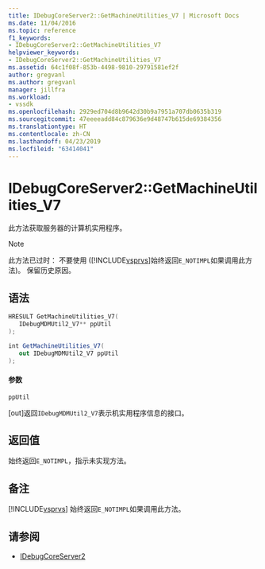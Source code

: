 ```yaml
---
title: IDebugCoreServer2::GetMachineUtilities_V7 | Microsoft Docs
ms.date: 11/04/2016
ms.topic: reference
f1_keywords:
- IDebugCoreServer2::GetMachineUtilities_V7
helpviewer_keywords:
- IDebugCoreServer2::GetMachineUtilities_V7
ms.assetid: 64c1f08f-853b-4498-9810-29791581ef2f
author: gregvanl
ms.author: gregvanl
manager: jillfra
ms.workload:
- vssdk
ms.openlocfilehash: 2929ed704d8b9642d30b9a7951a707db0635b319
ms.sourcegitcommit: 47eeeeadd84c879636e9d48747b615de69384356
ms.translationtype: HT
ms.contentlocale: zh-CN
ms.lasthandoff: 04/23/2019
ms.locfileid: "63414041"
---
```

# <a name="idebugcoreserver2getmachineutilitiesv7"></a>IDebugCoreServer2::GetMachineUtilities_V7
此方法获取服务器的计算机实用程序。

> [!NOTE]
> 此方法已过时： 不要使用 ([!INCLUDE[vsprvs](../../../code-quality/includes/vsprvs_md.md)]始终返回`E_NOTIMPL`如果调用此方法)。 保留历史原因。

## <a name="syntax"></a>语法

```cpp
HRESULT GetMachineUtilities_V7(
   IDebugMDMUtil2_V7** ppUtil
);
```

```csharp
int GetMachineUtilities_V7(
   out IDebugMDMUtil2_V7 ppUtil
);
```

#### <a name="parameters"></a>参数
 `ppUtil`

 [out]返回`IDebugMDMUtil2_V7`表示机实用程序信息的接口。

## <a name="return-value"></a>返回值
 始终返回`E_NOTIMPL`，指示未实现方法。

## <a name="remarks"></a>备注
 [!INCLUDE[vsprvs](../../../code-quality/includes/vsprvs_md.md)] 始终返回`E_NOTIMPL`如果调用此方法。

## <a name="see-also"></a>请参阅
- [IDebugCoreServer2](../../../extensibility/debugger/reference/idebugcoreserver2.md)